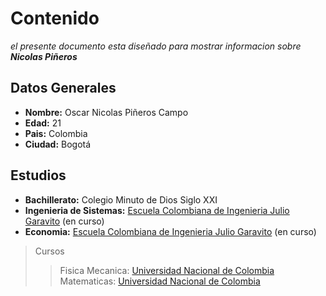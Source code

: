 # Contenido

_el presente documento esta diseñado para mostrar informacion sobre **Nicolas Piñeros**_

## Datos Generales
- **Nombre:** Oscar Nicolas Piñeros Campo 
- **Edad:** 21
- **Pais:** Colombia
- **Ciudad:** Bogotá

## Estudios

* **Bachillerato:** Colegio Minuto de Dios Siglo XXI
* **Ingenieria de Sistemas:** [Escuela Colombiana de Ingenieria Julio Garavito](https://www.escuelaing.edu.co/es/) (en curso)
* **Economia:** [Escuela Colombiana de Ingenieria Julio Garavito](https://www.escuelaing.edu.co/es/) (en curso)

> Cursos
>> Fisica Mecanica: [Universidad Nacional de Colombia][1]\
>> Matematicas: [Universidad Nacional de Colombia][1]


[1]: https://unal.edu.co
